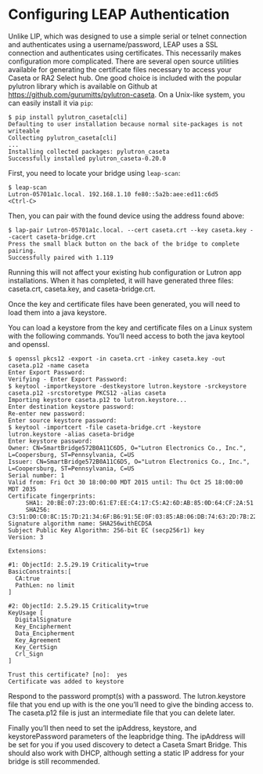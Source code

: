 # Configuring LEAP Authentication

Unlike LIP, which was designed to use a simple serial or telnet connection and authenticates using a username/password, LEAP uses a SSL connection and authenticates using certificates.
This necessarily makes configuration more complicated.
There are several open source utilities available for generating the certificate files necessary to access your Caseta or RA2 Select hub.
One good choice is included with the popular pylutron library which is available on Github at https://github.com/gurumitts/pylutron-caseta.
On a Unix-like system, you can easily install it via `pip`:

```
$ pip install pylutron_caseta[cli]
Defaulting to user installation because normal site-packages is not writeable
Collecting pylutron_caseta[cli]
...
Installing collected packages: pylutron_caseta
Successfully installed pylutron_caseta-0.20.0
```

First, you need to locate your bridge using `leap-scan`:
```
$ leap-scan
Lutron-05701a1c.local. 192.168.1.10 fe80::5a2b:aee:ed11:c6d5
<Ctrl-C>
```

Then, you can pair with the found device using the address found above:

```
$ lap-pair Lutron-05701a1c.local. --cert caseta.crt --key caseta.key --cacert caseta-bridge.crt
Press the small black button on the back of the bridge to complete pairing.
Successfully paired with 1.119
```

Running this will not affect your existing hub configuration or Lutron app installations.
When it has completed, it will have generated three files: caseta.crt, caseta.key, and caseta-bridge.crt.

Once the key and certificate files have been generated, you will need to load them into a java keystore.

You can load a keystore from the key and certificate files on a Linux system with the following commands.
You’ll need access to both the java keytool and openssl.

```
$ openssl pkcs12 -export -in caseta.crt -inkey caseta.key -out caseta.p12 -name caseta
Enter Export Password:
Verifying - Enter Export Password:
$ keytool -importkeystore -destkeystore lutron.keystore -srckeystore caseta.p12 -srcstoretype PKCS12 -alias caseta
Importing keystore caseta.p12 to lutron.keystore...
Enter destination keystore password:  
Re-enter new password: 
Enter source keystore password: 
$ keytool -importcert -file caseta-bridge.crt -keystore lutron.keystore -alias caseta-bridge
Enter keystore password:  
Owner: CN=SmartBridge572B0A11C6D5, O="Lutron Electronics Co., Inc.", L=Coopersburg, ST=Pennsylvania, C=US
Issuer: CN=SmartBridge572B0A11C6D5, O="Lutron Electronics Co., Inc.", L=Coopersburg, ST=Pennsylvania, C=US
Serial number: 1
Valid from: Fri Oct 30 18:00:00 MDT 2015 until: Thu Oct 25 18:00:00 MDT 2035
Certificate fingerprints:
	 SHA1: 20:BE:07:23:0D:61:E7:EE:C4:17:C5:A2:6D:AB:85:0D:64:CF:2A:51
	 SHA256: C3:51:D0:C0:8C:15:7D:21:34:6F:B6:91:5E:0F:03:85:AB:06:DB:74:63:2D:7B:22:F2:1C:CB:12:7E:3C:29:E2
Signature algorithm name: SHA256withECDSA
Subject Public Key Algorithm: 256-bit EC (secp256r1) key
Version: 3

Extensions: 

#1: ObjectId: 2.5.29.19 Criticality=true
BasicConstraints:[
  CA:true
  PathLen: no limit
]

#2: ObjectId: 2.5.29.15 Criticality=true
KeyUsage [
  DigitalSignature
  Key_Encipherment
  Data_Encipherment
  Key_Agreement
  Key_CertSign
  Crl_Sign
]

Trust this certificate? [no]:  yes
Certificate was added to keystore
```

Respond to the password prompt(s) with a password.
The lutron.keystore file that you end up with is the one you’ll need to give the binding access to.
The caseta.p12 file is just an intermediate file that you can delete later.

Finally you’ll then need to set the ipAddress, keystore, and keystorePassword parameters of the leapbridge thing.
The ipAddress will be set for you if you used discovery to detect a Caseta Smart Bridge.
This should also work with DHCP, although setting a static IP address for your bridge is still recommended.
